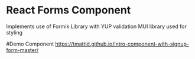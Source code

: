 # React Forms Component
 Implements use of Formik Library with YUP validation
 MUI library used for styling
 
#Demo Component
https://tmattid.github.io/intro-component-with-signup-form-master/

